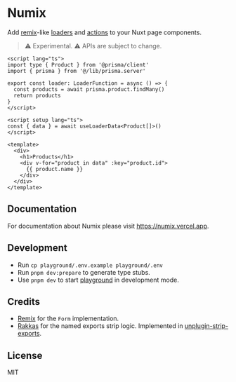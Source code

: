 # Numix

Add [remix](https://remix.run/)-like [loaders](https://remix.run/docs/en/v1/guides/data-loading) and [actions](https://remix.run/docs/en/v1/guides/data-writes) to your Nuxt page components.

> ⚠️ Experimental. ⚠️ APIs are subject to change.

```vue
<script lang="ts">
import type { Product } from '@prisma/client'
import { prisma } from '@/lib/prisma.server'

export const loader: LoaderFunction = async () => {
  const products = await prisma.product.findMany()
  return products
}
</script>

<script setup lang="ts">
const { data } = await useLoaderData<Product[]>()
</script>

<template>
  <div>
    <h1>Products</h1>
    <div v-for="product in data" :key="product.id">
      {{ product.name }}
    </div>
  </div>
</template>
```

## Documentation

For documentation about Numix please visit https://numix.vercel.app.

## Development

- Run `cp playground/.env.example playground/.env`
- Run `pnpm dev:prepare` to generate type stubs.
- Use `pnpm dev` to start [playground](./playground) in development mode.

## Credits

- [Remix](https://remix.run/) for the `Form` implementation.
- [Rakkas](https://github.com/rakkasjs/rakkasjs) for the named exports strip logic. Implemented in [unplugin-strip-exports](https://github.com/wobsoriano/unplugin-strip-exports).

## License

MIT
